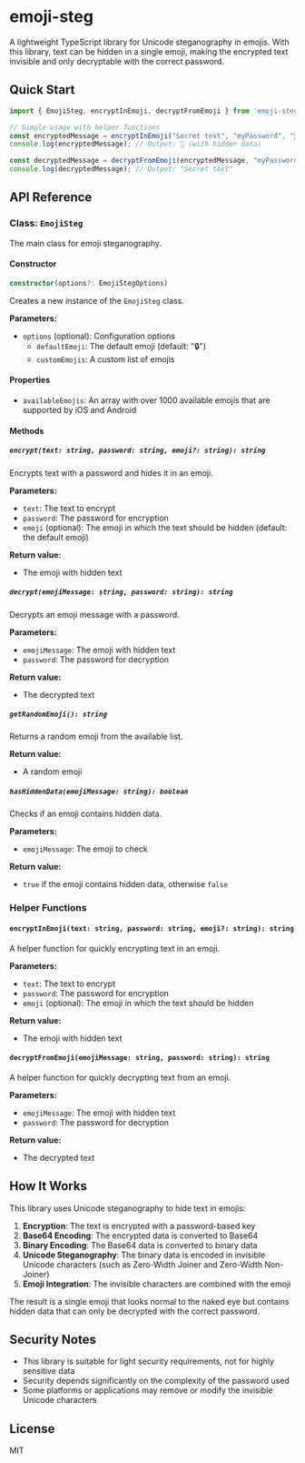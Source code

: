 # emoji-steg

A lightweight TypeScript library for Unicode steganography in emojis. With this library, text can be hidden in a single emoji, making the encrypted text invisible and only decryptable with the correct password.


## Quick Start

```typescript
import { EmojiSteg, encryptInEmoji, decryptFromEmoji } from 'emoji-steg';

// Simple usage with helper functions
const encryptedMessage = encryptInEmoji("Secret text", "myPassword", "🚀");
console.log(encryptedMessage); // Output: 🚀 (with hidden data)

const decryptedMessage = decryptFromEmoji(encryptedMessage, "myPassword");
console.log(decryptedMessage); // Output: "Secret text"
```

## API Reference

### Class: `EmojiSteg`

The main class for emoji steganography.

#### Constructor

```typescript
constructor(options?: EmojiStegOptions)
```

Creates a new instance of the `EmojiSteg` class.

**Parameters:**
- `options` (optional): Configuration options
  - `defaultEmoji`: The default emoji (default: "🔒")
  - `customEmojis`: A custom list of emojis

#### Properties

- `availableEmojis`: An array with over 1000 available emojis that are supported by iOS and Android

#### Methods

##### `encrypt(text: string, password: string, emoji?: string): string`

Encrypts text with a password and hides it in an emoji.

**Parameters:**
- `text`: The text to encrypt
- `password`: The password for encryption
- `emoji` (optional): The emoji in which the text should be hidden (default: the default emoji)

**Return value:**
- The emoji with hidden text

##### `decrypt(emojiMessage: string, password: string): string`

Decrypts an emoji message with a password.

**Parameters:**
- `emojiMessage`: The emoji with hidden text
- `password`: The password for decryption

**Return value:**
- The decrypted text

##### `getRandomEmoji(): string`

Returns a random emoji from the available list.

**Return value:**
- A random emoji

##### `hasHiddenData(emojiMessage: string): boolean`

Checks if an emoji contains hidden data.

**Parameters:**
- `emojiMessage`: The emoji to check

**Return value:**
- `true` if the emoji contains hidden data, otherwise `false`

### Helper Functions

#### `encryptInEmoji(text: string, password: string, emoji?: string): string`

A helper function for quickly encrypting text in an emoji.

**Parameters:**
- `text`: The text to encrypt
- `password`: The password for encryption
- `emoji` (optional): The emoji in which the text should be hidden

**Return value:**
- The emoji with hidden text

#### `decryptFromEmoji(emojiMessage: string, password: string): string`

A helper function for quickly decrypting text from an emoji.

**Parameters:**
- `emojiMessage`: The emoji with hidden text
- `password`: The password for decryption

**Return value:**
- The decrypted text

## How It Works

This library uses Unicode steganography to hide text in emojis:

1. **Encryption**: The text is encrypted with a password-based key
2. **Base64 Encoding**: The encrypted data is converted to Base64
3. **Binary Encoding**: The Base64 data is converted to binary data
4. **Unicode Steganography**: The binary data is encoded in invisible Unicode characters (such as Zero-Width Joiner and Zero-Width Non-Joiner)
5. **Emoji Integration**: The invisible characters are combined with the emoji

The result is a single emoji that looks normal to the naked eye but contains hidden data that can only be decrypted with the correct password.

## Security Notes

- This library is suitable for light security requirements, not for highly sensitive data
- Security depends significantly on the complexity of the password used
- Some platforms or applications may remove or modify the invisible Unicode characters

## License

MIT